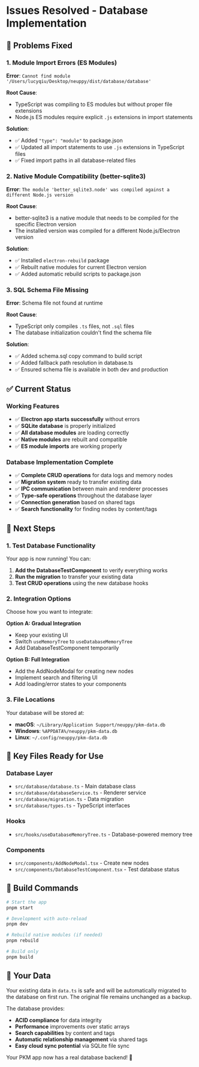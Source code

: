 # Issues Resolved - Database Implementation

## 🔧 Problems Fixed

### 1. Module Import Errors (ES Modules)

**Error**: `Cannot find module '/Users/lucyqiu/Desktop/neuppy/dist/database/database'`

**Root Cause**:

- TypeScript was compiling to ES modules but without proper file extensions
- Node.js ES modules require explicit `.js` extensions in import statements

**Solution**:

- ✅ Added `"type": "module"` to package.json
- ✅ Updated all import statements to use `.js` extensions in TypeScript files
- ✅ Fixed import paths in all database-related files

### 2. Native Module Compatibility (better-sqlite3)

**Error**: `The module 'better_sqlite3.node' was compiled against a different Node.js version`

**Root Cause**:

- better-sqlite3 is a native module that needs to be compiled for the specific Electron version
- The installed version was compiled for a different Node.js/Electron version

**Solution**:

- ✅ Installed `electron-rebuild` package
- ✅ Rebuilt native modules for current Electron version
- ✅ Added automatic rebuild scripts to package.json

### 3. SQL Schema File Missing

**Error**: Schema file not found at runtime

**Root Cause**:

- TypeScript only compiles `.ts` files, not `.sql` files
- The database initialization couldn't find the schema file

**Solution**:

- ✅ Added schema.sql copy command to build script
- ✅ Added fallback path resolution in database.ts
- ✅ Ensured schema file is available in both dev and production

## ✅ Current Status

### Working Features

- ✅ **Electron app starts successfully** without errors
- ✅ **SQLite database** is properly initialized
- ✅ **All database modules** are loading correctly
- ✅ **Native modules** are rebuilt and compatible
- ✅ **ES module imports** are working properly

### Database Implementation Complete

- ✅ **Complete CRUD operations** for data logs and memory nodes
- ✅ **Migration system** ready to transfer existing data
- ✅ **IPC communication** between main and renderer processes
- ✅ **Type-safe operations** throughout the database layer
- ✅ **Connection generation** based on shared tags
- ✅ **Search functionality** for finding nodes by content/tags

## 🚀 Next Steps

### 1. Test Database Functionality

Your app is now running! You can:

1. **Add the DatabaseTestComponent** to verify everything works
2. **Run the migration** to transfer your existing data
3. **Test CRUD operations** using the new database hooks

### 2. Integration Options

Choose how you want to integrate:

**Option A: Gradual Integration**

- Keep your existing UI
- Switch `useMemoryTree` to `useDatabaseMemoryTree`
- Add DatabaseTestComponent temporarily

**Option B: Full Integration**

- Add the AddNodeModal for creating new nodes
- Implement search and filtering UI
- Add loading/error states to your components

### 3. File Locations

Your database will be stored at:

- **macOS**: `~/Library/Application Support/neuppy/pkm-data.db`
- **Windows**: `%APPDATA%/neuppy/pkm-data.db`
- **Linux**: `~/.config/neuppy/pkm-data.db`

## 🎯 Key Files Ready for Use

### Database Layer

- `src/database/database.ts` - Main database class
- `src/database/databaseService.ts` - Renderer service
- `src/database/migration.ts` - Data migration
- `src/database/types.ts` - TypeScript interfaces

### Hooks

- `src/hooks/useDatabaseMemoryTree.ts` - Database-powered memory tree

### Components

- `src/components/AddNodeModal.tsx` - Create new nodes
- `src/components/DatabaseTestComponent.tsx` - Test database status

## 🔧 Build Commands

```bash
# Start the app
pnpm start

# Development with auto-reload
pnpm dev

# Rebuild native modules (if needed)
pnpm rebuild

# Build only
pnpm build
```

## 💾 Your Data

Your existing data in `data.ts` is safe and will be automatically migrated to the database on first run. The original file remains unchanged as a backup.

The database provides:

- **ACID compliance** for data integrity
- **Performance** improvements over static arrays
- **Search capabilities** by content and tags
- **Automatic relationship management** via shared tags
- **Easy cloud sync potential** via SQLite file sync

Your PKM app now has a real database backend! 🎉
